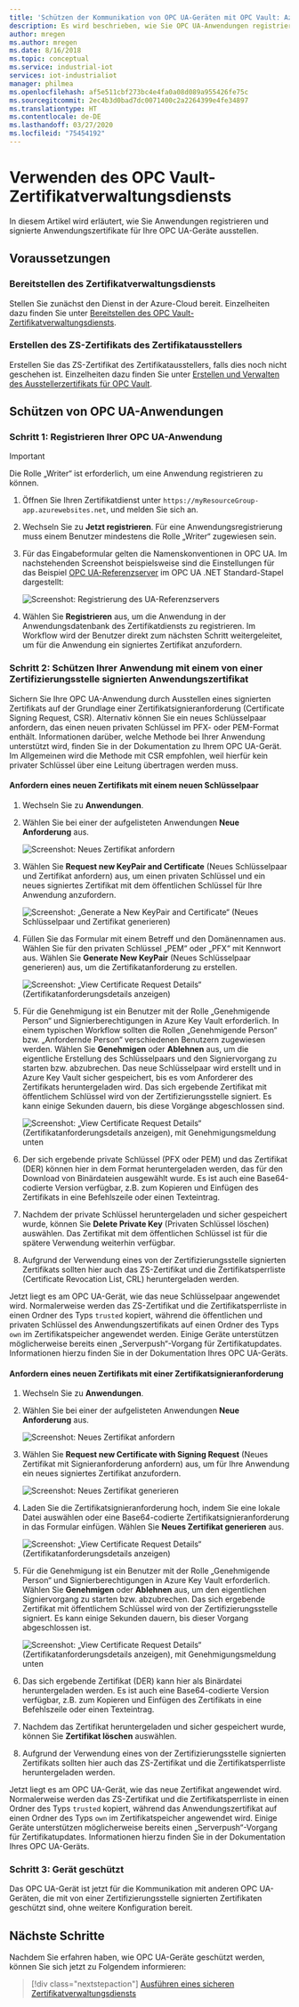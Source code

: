 ```yaml
---
title: 'Schützen der Kommunikation von OPC UA-Geräten mit OPC Vault: Azure | Microsoft-Dokumentation'
description: Es wird beschrieben, wie Sie OPC UA-Anwendungen registrieren und signierte Anwendungszertifikate für Ihre OPC UA-Geräte mit OPC Vault ausstellen.
author: mregen
ms.author: mregen
ms.date: 8/16/2018
ms.topic: conceptual
ms.service: industrial-iot
services: iot-industrialiot
manager: philmea
ms.openlocfilehash: af5e511cbf273bc4e4fa0a08d089a955426fe75c
ms.sourcegitcommit: 2ec4b3d0bad7dc0071400c2a2264399e4fe34897
ms.translationtype: HT
ms.contentlocale: de-DE
ms.lasthandoff: 03/27/2020
ms.locfileid: "75454192"
---
```

# <a name="use-the-opc-vault-certificate-management-service"></a>Verwenden des OPC Vault-Zertifikatverwaltungsdiensts

In diesem Artikel wird erläutert, wie Sie Anwendungen registrieren und signierte Anwendungszertifikate für Ihre OPC UA-Geräte ausstellen.

## <a name="prerequisites"></a>Voraussetzungen

### <a name="deploy-the-certificate-management-service"></a>Bereitstellen des Zertifikatverwaltungsdiensts

Stellen Sie zunächst den Dienst in der Azure-Cloud bereit. Einzelheiten dazu finden Sie unter [Bereitstellen des OPC Vault-Zertifikatverwaltungsdiensts](howto-opc-vault-deploy.md).

### <a name="create-the-issuer-ca-certificate"></a>Erstellen des ZS-Zertifikats des Zertifikatausstellers

Erstellen Sie das ZS-Zertifikat des Zertifikatausstellers, falls dies noch nicht geschehen ist. Einzelheiten dazu finden Sie unter [Erstellen und Verwalten des Ausstellerzertifikats für OPC Vault](howto-opc-vault-manage.md).

## <a name="secure-opc-ua-applications"></a>Schützen von OPC UA-Anwendungen

### <a name="step-1-register-your-opc-ua-application"></a>Schritt 1: Registrieren Ihrer OPC UA-Anwendung 

> [!IMPORTANT]
> Die Rolle „Writer“ ist erforderlich, um eine Anwendung registrieren zu können.

1. Öffnen Sie Ihren Zertifikatdienst unter `https://myResourceGroup-app.azurewebsites.net`, und melden Sie sich an.
2. Wechseln Sie zu **Jetzt registrieren**. Für eine Anwendungsregistrierung muss einem Benutzer mindestens die Rolle „Writer“ zugewiesen sein.
2. Für das Eingabeformular gelten die Namenskonventionen in OPC UA. Im nachstehenden Screenshot beispielsweise sind die Einstellungen für das Beispiel [OPC UA-Referenzserver](https://github.com/OPCFoundation/UA-.NETStandard/tree/master/SampleApplications/Workshop/Reference) im OPC UA .NET Standard-Stapel dargestellt:

   ![Screenshot: Registrierung des UA-Referenzservers](media/howto-opc-vault-secure/reference-server-registration.png "Registrierung des UA-Referenzservers")

5. Wählen Sie **Registrieren** aus, um die Anwendung in der Anwendungsdatenbank des Zertifikatdiensts zu registrieren. Im Workflow wird der Benutzer direkt zum nächsten Schritt weitergeleitet, um für die Anwendung ein signiertes Zertifikat anzufordern.

### <a name="step-2-secure-your-application-with-a-ca-signed-application-certificate"></a>Schritt 2: Schützen Ihrer Anwendung mit einem von einer Zertifizierungsstelle signierten Anwendungszertifikat

Sichern Sie Ihre OPC UA-Anwendung durch Ausstellen eines signierten Zertifikats auf der Grundlage einer Zertifikatsignieranforderung (Certificate Signing Request, CSR). Alternativ können Sie ein neues Schlüsselpaar anfordern, das einen neuen privaten Schlüssel im PFX- oder PEM-Format enthält. Informationen darüber, welche Methode bei Ihrer Anwendung unterstützt wird, finden Sie in der Dokumentation zu Ihrem OPC UA-Gerät. Im Allgemeinen wird die Methode mit CSR empfohlen, weil hierfür kein privater Schlüssel über eine Leitung übertragen werden muss.

#### <a name="request-a-new-certificate-with-a-new-keypair"></a>Anfordern eines neuen Zertifikats mit einem neuen Schlüsselpaar

1. Wechseln Sie zu **Anwendungen**.
3. Wählen Sie bei einer der aufgelisteten Anwendungen **Neue Anforderung** aus.

   ![Screenshot: Neues Zertifikat anfordern](media/howto-opc-vault-secure/request-new-certificate.png "Anfordern des neuen Zertifikats")

3. Wählen Sie **Request new KeyPair and Certificate** (Neues Schlüsselpaar und Zertifikat anfordern) aus, um einen privaten Schlüssel und ein neues signiertes Zertifikat mit dem öffentlichen Schlüssel für Ihre Anwendung anzufordern.

   ![Screenshot: „Generate a New KeyPair and Certificate“ (Neues Schlüsselpaar und Zertifikat generieren)](media/howto-opc-vault-secure/generate-new-key-pair.png "Generieren des neuen Schlüsselpaars")

4. Füllen Sie das Formular mit einem Betreff und den Domänennamen aus. Wählen Sie für den privaten Schlüssel „PEM“ oder „PFX“ mit Kennwort aus. Wählen Sie **Generate New KeyPair** (Neues Schlüsselpaar generieren) aus, um die Zertifikatanforderung zu erstellen.

   ![Screenshot: „View Certificate Request Details“ (Zertifikatanforderungsdetails anzeigen)](media/howto-opc-vault-secure/approve-reject.png "Genehmigen des Zertifikats")

5. Für die Genehmigung ist ein Benutzer mit der Rolle „Genehmigende Person“ und Signierberechtigungen in Azure Key Vault erforderlich. In einem typischen Workflow sollten die Rollen „Genehmigende Person“ bzw. „Anfordernde Person“ verschiedenen Benutzern zugewiesen werden. Wählen Sie **Genehmigen** oder **Ablehnen** aus, um die eigentliche Erstellung des Schlüsselpaars und den Signiervorgang zu starten bzw. abzubrechen. Das neue Schlüsselpaar wird erstellt und in Azure Key Vault sicher gespeichert, bis es vom Anforderer des Zertifikats heruntergeladen wird. Das sich ergebende Zertifikat mit öffentlichem Schlüssel wird von der Zertifizierungsstelle signiert. Es kann einige Sekunden dauern, bis diese Vorgänge abgeschlossen sind.

   ![Screenshot: „View Certificate Request Details“ (Zertifikatanforderungsdetails anzeigen), mit Genehmigungsmeldung unten](media/howto-opc-vault-secure/view-key-pair.png "Anzeigen des Schlüsselpaars")

7. Der sich ergebende private Schlüssel (PFX oder PEM) und das Zertifikat (DER) können hier in dem Format heruntergeladen werden, das für den Download von Binärdateien ausgewählt wurde. Es ist auch eine Base64-codierte Version verfügbar, z.B. zum Kopieren und Einfügen des Zertifikats in eine Befehlszeile oder einen Texteintrag. 
8. Nachdem der private Schlüssel heruntergeladen und sicher gespeichert wurde, können Sie **Delete Private Key** (Privaten Schlüssel löschen) auswählen. Das Zertifikat mit dem öffentlichen Schlüssel ist für die spätere Verwendung weiterhin verfügbar.
9. Aufgrund der Verwendung eines von der Zertifizierungsstelle signierten Zertifikats sollten hier auch das ZS-Zertifikat und die Zertifikatsperrliste (Certificate Revocation List, CRL) heruntergeladen werden.

Jetzt liegt es am OPC UA-Gerät, wie das neue Schlüsselpaar angewendet wird. Normalerweise werden das ZS-Zertifikat und die Zertifikatsperrliste in einen Ordner des Typs `trusted` kopiert, während die öffentlichen und privaten Schlüssel des Anwendungszertifikats auf einen Ordner des Typs `own` im Zertifikatspeicher angewendet werden. Einige Geräte unterstützen möglicherweise bereits einen „Serverpush“-Vorgang für Zertifikatupdates. Informationen hierzu finden Sie in der Dokumentation Ihres OPC UA-Geräts.

#### <a name="request-a-new-certificate-with-a-csr"></a>Anfordern eines neuen Zertifikats mit einer Zertifikatsignieranforderung 

1. Wechseln Sie zu **Anwendungen**.
3. Wählen Sie bei einer der aufgelisteten Anwendungen **Neue Anforderung** aus.

   ![Screenshot: Neues Zertifikat anfordern](media/howto-opc-vault-secure/request-new-certificate.png "Anfordern des neuen Zertifikats")

3. Wählen Sie **Request new Certificate with Signing Request** (Neues Zertifikat mit Signieranforderung anfordern) aus, um für Ihre Anwendung ein neues signiertes Zertifikat anzufordern.

   ![Screenshot: Neues Zertifikat generieren](media/howto-opc-vault-secure/generate-new-certificate.png "Generieren des neuen Zertifikats")

4. Laden Sie die Zertifikatsignieranforderung hoch, indem Sie eine lokale Datei auswählen oder eine Base64-codierte Zertifikatsignieranforderung in das Formular einfügen. Wählen Sie **Neues Zertifikat generieren** aus.

   ![Screenshot: „View Certificate Request Details“ (Zertifikatanforderungsdetails anzeigen)](media/howto-opc-vault-secure/approve-reject-csr.png "Genehmigen der Zertifikatsignieranforderung")

5. Für die Genehmigung ist ein Benutzer mit der Rolle „Genehmigende Person“ und Signierberechtigungen in Azure Key Vault erforderlich. Wählen Sie **Genehmigen** oder **Ablehnen** aus, um den eigentlichen Signiervorgang zu starten bzw. abzubrechen. Das sich ergebende Zertifikat mit öffentlichem Schlüssel wird von der Zertifizierungsstelle signiert. Es kann einige Sekunden dauern, bis dieser Vorgang abgeschlossen ist.

   ![Screenshot: „View Certificate Request Details“ (Zertifikatanforderungsdetails anzeigen), mit Genehmigungsmeldung unten](media/howto-opc-vault-secure/view-cert-csr.png "Anzeigen des Zertifikats")

6. Das sich ergebende Zertifikat (DER) kann hier als Binärdatei heruntergeladen werden. Es ist auch eine Base64-codierte Version verfügbar, z.B. zum Kopieren und Einfügen des Zertifikats in eine Befehlszeile oder einen Texteintrag. 
10. Nachdem das Zertifikat heruntergeladen und sicher gespeichert wurde, können Sie **Zertifikat löschen** auswählen.
11. Aufgrund der Verwendung eines von der Zertifizierungsstelle signierten Zertifikats sollten hier auch das ZS-Zertifikat und die Zertifikatsperrliste heruntergeladen werden.

Jetzt liegt es am OPC UA-Gerät, wie das neue Zertifikat angewendet wird. Normalerweise werden das ZS-Zertifikat und die Zertifikatsperrliste in einen Ordner des Typs `trusted` kopiert, während das Anwendungszertifikat auf einen Ordner des Typs `own` im Zertifikatspeicher angewendet wird. Einige Geräte unterstützen möglicherweise bereits einen „Serverpush“-Vorgang für Zertifikatupdates. Informationen hierzu finden Sie in der Dokumentation Ihres OPC UA-Geräts.

### <a name="step-3-device-secured"></a>Schritt 3: Gerät geschützt

Das OPC UA-Gerät ist jetzt für die Kommunikation mit anderen OPC UA-Geräten, die mit von einer Zertifizierungsstelle signierten Zertifikaten geschützt sind, ohne weitere Konfiguration bereit.

## <a name="next-steps"></a>Nächste Schritte

Nachdem Sie erfahren haben, wie OPC UA-Geräte geschützt werden, können Sie sich jetzt zu Folgendem informieren:

> [!div class="nextstepaction"]
> [Ausführen eines sicheren Zertifikatverwaltungsdiensts](howto-opc-vault-secure-ca.md)
